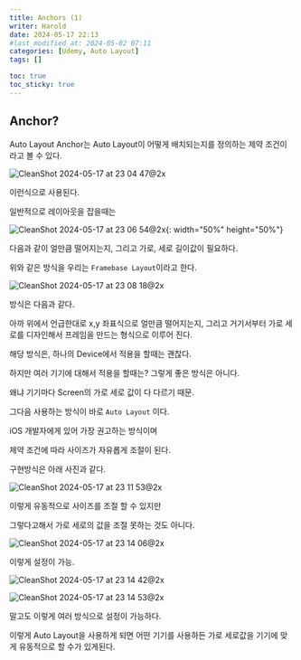 ```yaml
---
title: Anchors (1)
writer: Harold
date: 2024-05-17 22:13
#last_modified_at: 2024-05-02 07:11
categories: [Udemy, Auto Layout]
tags: []

toc: true
toc_sticky: true
---
```


## Anchor?

Auto Layout Anchor는 Auto Layout이 어떻게 배치되는지를 정의하는 제약 조건이라고 볼 수 있다.

![CleanShot 2024-05-17 at 23 04 47@2x](https://github.com/Haroldfromk/haroldfromk.github.io/assets/97341336/0abea973-2b14-482b-9fa6-f3d3763646b1)

이런식으로 사용된다.

일반적으로 레이아웃을 잡을때는

![CleanShot 2024-05-17 at 23 06 54@2x](https://github.com/Haroldfromk/haroldfromk.github.io/assets/97341336/6ea039a3-1dfe-4fa0-8323-52364678191a){: width="50%" height="50%"} 

다음과 같이 얼만큼 떨어지는지, 그리고 가로, 세로 길이값이 필요하다.

위와 같은 방식을 우리는 `Framebase Layout`이라고 한다.

![CleanShot 2024-05-17 at 23 08 18@2x](https://github.com/Haroldfromk/haroldfromk.github.io/assets/97341336/d3aa27c3-72c8-4978-aab9-7ea6a6e06db2)

방식은 다음과 같다.

아까 위에서 언급한대로 x,y 좌표식으로 얼만큼 떨어지는지, 그리고 거기서부터 가로 세로를 디자인해서 프레임을 만드는 형식으로 이루어 진다.

해당 방식은, 하나의 Device에서 적용을 할때는 괜찮다.

하지만 여러 기기에 대해서 적용을 할때는? 그렇게 좋은 방식은 아니다.

왜냐 기기마다 Screen의 가로 세로 값이 다 다르기 때문.

그다음 사용하는 방식이 바로 `Auto Layout` 이다.

iOS 개발자에게 있어 가장 권고하는 방식이며

제약 조건에 따라 사이즈가 자유롭게 조절이 된다.

구현방식은 아래 사진과 같다.

![CleanShot 2024-05-17 at 23 11 53@2x](https://github.com/Haroldfromk/haroldfromk.github.io/assets/97341336/7dc584ae-55d2-4f99-a44d-58274bd4de89)

이렇게 유동적으로 사이즈를 조절 할 수 있지만

그렇다고해서 가로 세로의 값을 조절 못하는 것도 아니다.

![CleanShot 2024-05-17 at 23 14 06@2x](https://github.com/Haroldfromk/haroldfromk.github.io/assets/97341336/c5c0d9b2-f99e-462b-883b-86d3c812c3ad)

이렇게 설정이 가능.

![CleanShot 2024-05-17 at 23 14 42@2x](https://github.com/Haroldfromk/haroldfromk.github.io/assets/97341336/00ba57f1-8347-4183-98f8-91c88769b67f)

![CleanShot 2024-05-17 at 23 14 53@2x](https://github.com/Haroldfromk/haroldfromk.github.io/assets/97341336/cf30fe6e-daac-49d0-8b56-59867f98d07c)

말고도 이렇게 여러 방식으로 설정이 가능하다.

이렇게 Auto Layout을 사용하게 되면 어떤 기기를 사용하든 가로 세로값을 기기에 맞게 유동적으로 할 수가 있게된다.

